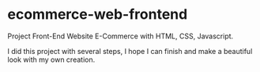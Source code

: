 # ecommerce-web-frontend

Project Front-End Website E-Commerce with HTML, CSS, Javascript.

I did this project with several steps, I hope I can finish and make a beautiful look with my own creation.
